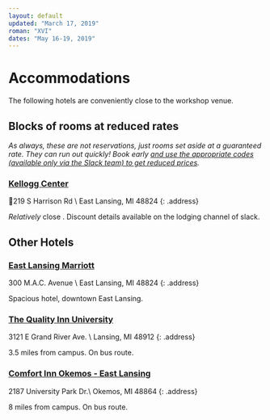 ```yaml
---
layout: default
updated: "March 17, 2019"
roman: "XVI"
dates: "May 16-19, 2019"
---
```


# Accommodations

The following hotels are conveniently close to the workshop venue.

## Blocks of rooms at reduced rates

_As always, these are not reservations, just rooms set aside at a guaranteed rate. They can run out quickly! Book early [and use the appropriate codes (available only via the Slack team) to get reduced prices](https://gptp-workshops.slack.com/files/U0U5V2QJ0/F9HEM7FE3/2018_Lodging_details)._

### [Kellogg Center](https://kelloggcenter.com/)

219 S Harrison Rd \\
East Lansing, MI 48824
{: .address}

_Relatively_ close . Discount details available on the lodging channel of slack.


## Other Hotels

### [East Lansing Marriott](https://www.marriott.com/hotels/travel/lanea-east-lansing-marriott-at-university-place/?scid=45f93f1b-bd77-45c9-8dab-83b6a417f6fe)

300 M.A.C. Avenue \\
East Lansing, MI 48824
{: .address}

Spacious hotel, downtown East Lansing. 

### [The Quality Inn University](https://www.choicehotels.com/michigan/lansing/quality-inn-hotels/mi030?source=gyxt)

3121 E Grand River Ave. \\
Lansing, MI 48912
{: .address}

3.5 miles from campus. On bus route.


### [Comfort Inn Okemos - East Lansing](https://www.choicehotels.com/michigan/okemos/comfort-inn-hotels/mi306?source=gyxt)

2187 University Park Dr.\\
Okemos, MI 48864 
{: .address}

8 miles from campus. On bus route.






